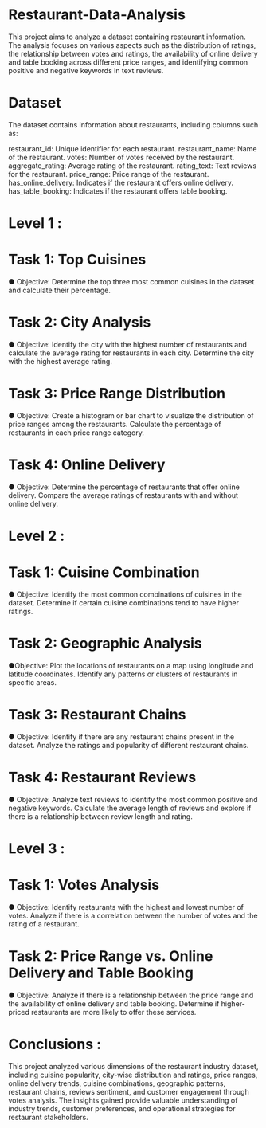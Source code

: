 # Restaurant-Data-Analysis
This project aims to analyze a dataset containing restaurant information. The analysis focuses on various aspects such as the distribution of ratings, the relationship between votes and ratings, the availability of online delivery and table booking across different price ranges, and identifying common positive and negative keywords in text reviews.

# Dataset
The dataset contains information about restaurants, including columns such as:

restaurant_id: Unique identifier for each restaurant.
restaurant_name: Name of the restaurant.
votes: Number of votes received by the restaurant.
aggregate_rating: Average rating of the restaurant.
rating_text: Text reviews for the restaurant.
price_range: Price range of the restaurant.
has_online_delivery: Indicates if the restaurant offers online delivery.
has_table_booking: Indicates if the restaurant offers table booking.

# Level 1 :

# Task 1: Top Cuisines
● Objective: Determine the top three most common cuisines in the dataset and calculate their percentage.
# Task 2: City Analysis
● Objective: Identify the city with the highest number of restaurants and calculate the average rating for restaurants in each city. Determine the city with the highest average rating.
# Task 3: Price Range Distribution
● Objective: Create a histogram or bar chart to visualize the distribution of price ranges among the restaurants. Calculate the percentage of restaurants in each price range category.
# Task 4: Online Delivery
● Objective: Determine the percentage of restaurants that offer online delivery. Compare the average ratings of restaurants with and without online delivery.

# Level 2 :

# Task 1: Cuisine Combination
● Objective: Identify the most common combinations of cuisines in the dataset. Determine if certain cuisine combinations tend to have higher ratings.
# Task 2: Geographic Analysis
●Objective: Plot the locations of restaurants on a map using longitude and latitude coordinates. Identify any patterns or clusters of restaurants in specific areas.
# Task 3: Restaurant Chains
● Objective: Identify if there are any restaurant chains present in the dataset. Analyze the ratings and popularity of different restaurant chains.
# Task 4: Restaurant Reviews
● Objective: Analyze text reviews to identify the most common positive and negative keywords. Calculate the average length of reviews and explore if there is a relationship between review length and rating.

# Level 3 :

# Task 1: Votes Analysis
● Objective: Identify restaurants with the highest and lowest number of votes. Analyze if there is a correlation between the number of votes and the rating of a restaurant.
# Task 2: Price Range vs. Online Delivery and Table Booking
● Objective: Analyze if there is a relationship between the price range and the availability of online delivery and table booking. Determine if higher-priced restaurants are more likely to offer these services.

# Conclusions :

This project analyzed various dimensions of the restaurant industry dataset, including cuisine popularity, city-wise distribution and ratings, price ranges, online delivery trends, cuisine combinations, geographic patterns, restaurant chains, reviews sentiment, and customer engagement through votes analysis. The insights gained provide valuable understanding of industry trends, customer preferences, and operational strategies for restaurant stakeholders.
